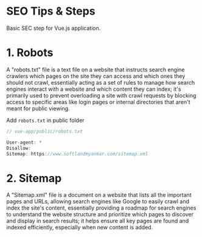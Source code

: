 # SEO Tips & Steps
Basic SEC step for Vue.js application.

# 1. Robots
A "robots.txt" file is a text file on a website that instructs search engine crawlers which pages on the site they can access and which ones they should not crawl, essentially acting as a set of rules to manage how search engines interact with a website and which content they can index; it's primarily used to prevent overloading a site with crawl requests by blocking access to specific areas like login pages or internal directories that aren't meant for public viewing.

Add ```robots.txt``` in public folder
```js
// vue-app/public/robots.txt

User-agent: *
Disallow:
Sitemap: https://www.softlandmyanmar.com/sitemap.xml
```

# 2. Sitemap
A "Sitemap.xml" file is a document on a website that lists all the important pages and URLs, allowing search engines like Google to easily crawl and index the site's content, essentially providing a roadmap for search engines to understand the website structure and prioritize which pages to discover and display in search results; it helps ensure all key pages are found and indexed efficiently, especially when new content is added.
